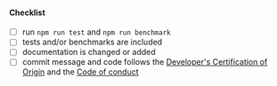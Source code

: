 <!--
Thank you for your pull request. Please provide a description above and review
the requirements below.

Bug fixes and new features should include tests and possibly benchmarks.

Contributors guide: https://github.com/fastify/fastify/blob/master/CONTRIBUTING.md

By making a contribution to this project, I certify that:

* (a) The contribution was created in whole or in part by me and I
  have the right to submit it under the open source license
  indicated in the file; or

* (b) The contribution is based upon previous work that, to the best
  of my knowledge, is covered under an appropriate open source
  license and I have the right under that license to submit that
  work with modifications, whether created in whole or in part
  by me, under the same open source license (unless I am
  permitted to submit under a different license), as indicated
  in the file; or

* (c) The contribution was provided directly to me by some other
  person who certified (a), (b) or (c) and I have not modified
  it.

* (d) I understand and agree that this project and the contribution
  are public and that a record of the contribution (including all
  personal information I submit with it, including my sign-off) is
  maintained indefinitely and may be redistributed consistent with
  this project or the open source license(s) involved.
-->

#### Checklist

- [ ] run `npm run test` and `npm run benchmark`
- [ ] tests and/or benchmarks are included
- [ ] documentation is changed or added
- [ ] commit message and code follows the [Developer's Certification of Origin](https://github.com/fastify/.github/blob/master/CONTRIBUTING.md#developers-certificate-of-origin-11)
      and the [Code of conduct](https://github.com/fastify/.github/blob/master/CODE_OF_CONDUCT.md)

